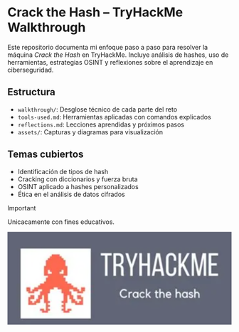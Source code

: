 # Crack the Hash – TryHackMe Walkthrough

Este repositorio documenta mi enfoque paso a paso para resolver la máquina *Crack the Hash* en TryHackMe. Incluye análisis de hashes, uso de herramientas, estrategias OSINT y reflexiones sobre el aprendizaje en ciberseguridad.

## Estructura
- `walkthrough/`: Desglose técnico de cada parte del reto
- `tools-used.md`: Herramientas aplicadas con comandos explicados
- `reflections.md`: Lecciones aprendidas y próximos pasos
- `assets/`: Capturas y diagramas para visualización

## Temas cubiertos
- Identificación de tipos de hash
- Cracking con diccionarios y fuerza bruta
- OSINT aplicado a hashes personalizados
- Ética en el análisis de datos cifrados

> [!IMPORTANT]
> Unicacamente con fines educativos.

<p align="center">
  <img src="https://github.com/Raizaroar/crack-the-hash_tryhackme/blob/0bdfc30d03c9e4597f9f98d62fcd20df1f6acd1c/Screenshot%202025-10-23%20165501.png" alt="bu" width="600"/>
</p>
